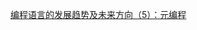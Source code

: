 ﻿[编程语言的发展趋势及未来方向（5）：元编程 ](http://blog.zhaojie.me/2010/05/trends-and-future-directions-in-programming-languages-by-anders-5-meta-programming.html)